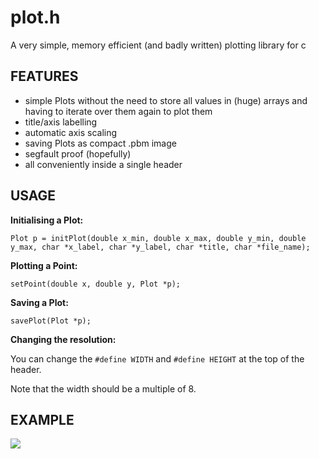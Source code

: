 # plot.h
A very simple, memory efficient (and badly written) plotting library for c
## FEATURES
- simple Plots without the need to store all values in (huge) arrays and having to iterate over them again to plot them
- title/axis labelling
- automatic axis scaling
- saving Plots as compact .pbm image
- segfault proof (hopefully)
- all conveniently inside a single header
## USAGE
**Initialising a Plot:**

```
Plot p = initPlot(double x_min, double x_max, double y_min, double y_max, char *x_label, char *y_label, char *title, char *file_name);
```
**Plotting a Point:**

```
setPoint(double x, double y, Plot *p);
```
**Saving a Plot:**

```
savePlot(Plot *p);
```
**Changing the resolution:**

You can change the ```#define WIDTH``` and ```#define HEIGHT``` at the top of the header.

Note that the width should be a multiple of 8.
## EXAMPLE
![](https://github.com/user-attachments/assets/601c2c14-41d9-436c-b8f6-4868a7a0caaa)
